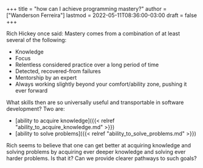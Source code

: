 +++
title = "how can I achieve programming mastery?"
author = ["Wanderson Ferreira"]
lastmod = 2022-05-11T08:36:00-03:00
draft = false
+++

Rich Hickey once said: Mastery comes from a combination of at least several of the following:

-   Knowledge
-   Focus
-   Relentless considered practice over a long period of time
-   Detected, recovered-from failures
-   Mentorship by an expert
-   Always working slightly beyond your comfort/ability zone, pushing it ever forward

What skills then are so universally useful and transportable in software development? Two are:

-   [ability to acquire knowledge]({{< relref "ability_to_acquire_knowledge.md" >}})
-   [ability to solve problems]({{< relref "ability_to_solve_problems.md" >}})

Rich seems to believe that one can get better at acquiring knowledge and solving
problems by acquiring ever deeper knowledge and solving ever harder problems. Is
that it? Can we provide clearer pathways to such goals?
